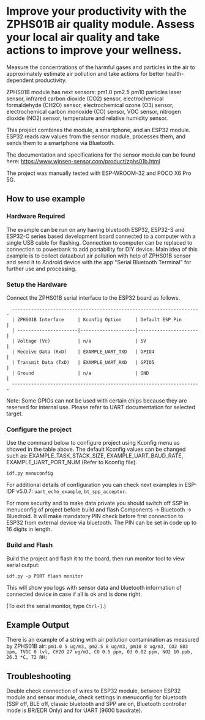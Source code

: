 
# Improve your productivity with the ZPHS01B air quality module. Assess your local air quality and take actions to improve your wellness.

Measure the concentrations of the harmful gases and particles in the air to approximately estimate air pollution and take actions for better health-dependent productivity.

ZPHS01B module has next sensors: pm1.0 pm2.5 pm10 particles laser sensor, infrared carbon dioxide (CO2) sensor, electrochemical formaldehyde (CH2O) sensor, electrochemical ozone (O3) sensor, electrochemical carbon monoxide (CO) sensor, VOC sensor, nitrogen dioxide (NO2) sensor, temperature and relative humidity sensor.

This project combines the module, a smartphone, and an ESP32 module. ESP32 reads raw values from the sensor module, processes them, and sends them to a smartphone via Bluetooth.

The documentation and specifications for the sensor module can be found here: https://www.winsen-sensor.com/product/zphs01b.html

The project was manually tested with ESP-WROOM-32 and POCO X6 Pro 5G.

## How to use example

### Hardware Required

The example can be run on any having bluetooth ESP32, ESP32-S and ESP32-C series based development board connected to a computer with a single USB cable for flashing. 
Connection to computer can be replaced to connection to powerbank to add portability for DIY device. 
Main idea of this example is to collect dataabout air pollution with help of ZPHS01B sensor and send it 
to Android device with the app "Serial Bluetooth Terminal" for further use and processing. 

### Setup the Hardware

Connect the ZPHS01B serial interface to the ESP32 board as follows.

```
  ---------------------------------------------------------------------
  | ZPHS01B Interface     | Kconfig Option     | Default ESP Pin      |
  | ----------------------|--------------------|----------------------|
  | Voltage (Vc)          | n/a                | 5V                   |
  | Receive Data (RxD)    | EXAMPLE_UART_TXD   | GPIO4                |
  | Transmit Data (TxD)   | EXAMPLE_UART_RXD   | GPIO5                |
  | Ground                | n/a                | GND                  |
  ---------------------------------------------------------------------
```
Note: Some GPIOs can not be used with certain chips because they are reserved for internal use. Please refer to UART documentation for selected target.

### Configure the project

Use the command below to configure project using Kconfig menu as showed in the table above.
The default Kconfig values can be changed such as: EXAMPLE_TASK_STACK_SIZE, EXAMPLE_UART_BAUD_RATE, EXAMPLE_UART_PORT_NUM (Refer to Kconfig file).
```
idf.py menuconfig
```
For additional details of configuration you can check next examples in ESP-IDF v5.0.7:
`uart_echo_example`, `bt_spp_acceptor`.

For more security and to make data private you should switch off SSP in menuconfig of project before build and flash Components -> Bluetooth -> Bluedroid. It will make mandatory PIN check before first connection to ESP32 from external device via bluetooth. The PIN can be set in code up to 16 digits in length.

### Build and Flash

Build the project and flash it to the board, then run monitor tool to view serial output:

```
idf.py -p PORT flash monitor
```
This will show you logs with sensor data and bluetooth information of connected device in case if all is ok and is done right.

(To exit the serial monitor, type ``Ctrl-]``.)


## Example Output

There is an example of a string with air pollution contamination as measured by ZPHS01B air: 
`pm1.0 5 ug/m3, pm2.5 8 ug/m3, pm10 8 ug/m3, CO2 683 ppm, TVOC 0 lvl, CH2O 27 ug/m3, CO 0.5 ppm, O3 0.02 ppm, NO2 10 ppb, 26.3 *C, 72 RH;`

## Troubleshooting

Double check connection of wires to ESP32 module, between ESP32 module and sensor module, check settings in menuconfig for bluetooth (SSP off, BLE off, classic bluetooth and SPP are on, Bluetooth controller mode is BR/EDR Only) and for UART (9600 baudrate).
